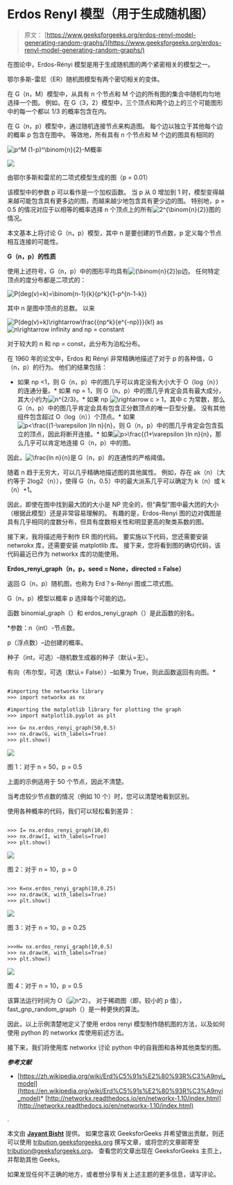 # Erdos Renyl 模型（用于生成随机图）

> 原文： [https://www.geeksforgeeks.org/erdos-renyl-model-generating-random-graphs/](https://www.geeksforgeeks.org/erdos-renyl-model-generating-random-graphs/)

在图论中，Erdos-Rényi 模型是用于生成随机图的两个紧密相关的模型之一。

鄂尔多斯-雷尼（ER）随机图模型有两个密切相关的变体。

在 G（n，M）模型中，从具有 n 个节点和 M 个边的所有图的集合中随机均匀地选择一个图。 例如，在 G（3，2）模型中，三个顶点和两个边上的三个可能图形中的每一个都以 1/3 的概率包含在内。

在 G（n，p）模型中，通过随机连接节点来构造图。 每个边以独立于其他每个边的概率 p 包含在图中。 等效地，所有具有 n 个节点和 M 个边的图具有相同的

![ p^M (1-p)^\binom{n}{2}-M  ](img/5364ad2e2fc6846fbff763dbfd8cbeea.png "Rendered by QuickLaTeX.com")概率

![](img/2a5575220a53015fc6ba2f414ad66f07.png)

由鄂尔多斯和雷尼的二项式模型生成的图（p = 0.01）

该模型中的参数 p 可以看作是一个加权函数。 当 p 从 0 增加到 1 时，模型变得越来越可能包含具有更多边的图，而越来越少地包含具有更少边的图。 特别地，p = 0.5 的情况对应于以相等的概率选择 n 个顶点上的所有![2^{\binom{n}{2}}](img/b1f9cd091a01a90bc6eb2fc41ec721cb.png "Rendered by QuickLaTeX.com")图的情况。

本文基本上将讨论 G（n，p）模型，其中 n 是要创建的节点数，p 定义每个节点相互连接的可能性。

**G（n，p）的性质**

使用上述符号，G（n，p）中的图形平均具有![{\binom{n}{2}}p](img/b67c8689a4825f5fb9a335d18384500e.png "Rendered by QuickLaTeX.com")边。 任何特定顶点的度分布都是二项式的：

![P(deg(v)=k)=\binom{n-1}{k}{p^k}{1-p^{n-1-k}}](img/c7d3d1e53413eeb7b694c6afed8ceed0.png "Rendered by QuickLaTeX.com")

其中 n 是图中顶点的总数。 以来

![P(deg(v)=k)\rightarrow\frac{{np^k}{e^{-np}}}{k!}](img/68ae2bb3331b5e4462cc0b15c2b06cd1.png "Rendered by QuickLaTeX.com") as ![n\rightarrow infinity](img/eeeb68a32da92e7a01546d98c60d20b4.png "Rendered by QuickLaTeX.com") and np = constant

对于较大的 n 和 np = const，此分布为泊松分布。

在 1960 年的论文中，Erdos 和 Rényi 非常精确地描述了对于 p 的各种值，G（n，p）的行为。 他们的结果包括：

*   如果 np <1，则 G（n，p）中的图几乎可以肯定没有大小大于 O（log（n））的连通分量。*   如果 np = 1，则 G（n，p）中的图几乎肯定会具有最大成分，其大小约为![n^{2/3}](img/f171997a0c69ca0826bb638c5427bd68.png "Rendered by QuickLaTeX.com")。*   如果 np ![\rightarrow ](img/30342989463980679b643419196fa4ee.png "Rendered by QuickLaTeX.com") c > 1，其中 c 为常数，那么 G（n，p）中的图几乎肯定会具有包含正分数顶点的唯一巨型分量。 没有其他组件包含超过 O（log（n））个顶点。*   如果![p<\frac{(1-\varepsilon )ln n}{n} ](img/5653012c2e039d55f749e153b811b3dd.png "Rendered by QuickLaTeX.com")，则 G（n，p）中的图几乎肯定会包含孤立的顶点，因此将断开连接。*   如果![p>\frac{(1+\varepsilon )ln n}{n} ](img/83062c0f1dc1ba0b5ef622c3778e03e3.png "Rendered by QuickLaTeX.com")，那么几乎可以肯定地连接 G（n，p）中的图。

因此，![\frac{ln n}{n}](img/464544acf9c8a9bea3e3c976aa8b4ad2.png "Rendered by QuickLaTeX.com")是 G（n，p）的连通性的严格阈值。

随着 n 趋于无穷大，可以几乎精确地描述图的其他属性。 例如，存在 ak（n）（大约等于 2log2（n）），使得 G（n，0.5）中的最大派系几乎可以确定为 k（n）或 k（n）+1。

因此，即使在图中找到最大团的大小是 NP 完全的，但“典型”图中最大团的大小（根据此模型）还是非常容易理解的。 有趣的是，Erdos-Renyi 图的边对偶图是具有几乎相同的度数分布，但具有度数相关性和明显更高的聚类系数的图。

接下来，我将描述用于制作 ER 图的代码。 要实施以下代码，您还需要安装 netwrokx 库，还需要安装 matplotlib 库。 接下来，您将看到图的确切代码，该代码最近已作为 networkx 库的功能使用。

**Erdos_renyi_graph（n，p，seed = None，directed = False）**

返回 G（n，p）随机图，也称为 Erd？s-Rényi 图或二项式图。

G（n，p）模型以概率 p 选择每个可能的边。

函数 binomial_graph（）和 erdos_renyi_graph（）是此函数的别名。

*参数：n（int）-节点数。

p（浮点数）–边创建的概率。

种子（int，可选）–随机数生成器的种子（默认=无）。

有向（布尔型，可选（默认= False））–如果为 True，则此函数返回有向图。*

```

#importing the networkx library 
>>> import networkx as nx 

#importing the matplotlib library for plotting the graph 
>>> import matplotlib.pyplot as plt 

>>> G= nx.erdos_renyi_graph(50,0.5) 
>>> nx.draw(G, with_labels=True) 
>>> plt.show() 

```

![](img/6d6915658bf87ef07de7bf56396d9344.png)

图 1：对于 n = 50，p = 0.5

上面的示例适用于 50 个节点，因此不清楚。

当考虑较少节点数的情况（例如 10 个）时，您可以清楚地看到区别。

使用各种概率的代码，我们可以轻松看到差异：

```

>>> I= nx.erdos_renyi_graph(10,0) 
>>> nx.draw(I, with_labels=True) 
>>> plt.show() 

```

![](img/fd423782cd0f8d6eea2b81cc19b111da.png)

图 2：对于 n = 10，p = 0

```

>>> K=nx.erdos_renyi_graph(10,0.25) 
>>> nx.draw(K, with_labels=True) 
>>> plt.show() 

```

![](img/9167ee07ef1b276c2be27ba28fb111ce.png)

图 3：对于 n = 10，p = 0.25

```

>>>H= nx.erdos_renyi_graph(10,0.5) 
>>> nx.draw(H, with_labels=True) 
>>> plt.show() 

```

![](img/52023510309918e64ee144226972b48d.png)

图 4：对于 n = 10，p = 0.5

该算法运行时间为 O（![n^2](img/bc310b612b5fbf7a1964db0ae906a889.png "Rendered by QuickLaTeX.com")）。 对于稀疏图（即，较小的 p 值），fast_gnp_random_graph（）是一种更快的算法。

因此，以上示例清楚地定义了使用 erdos renyi 模型制作随机图的方法，以及如何使用 python 的 networkx 库使用前述方法。

接下来，我们将使用库 networkx 讨论 python 中的自我图和各种其他类型的图。

***参考文献***

*   [https://zh.wikipedia.org/wiki/Erd%C5%91s%E2%80%93R%C3%A9nyi_model](https://en.wikipedia.org/wiki/Erd%C5%91s%E2%80%93R%C3%A9nyi_model)*   [http://networkx.readthedocs.io/en/networkx-1.10/index.html](http://networkx.readthedocs.io/en/networkx-1.10/index.html)

.

本文由 [**Jayant Bisht**](https://in.linkedin.com/in/jayant-bisht-978085114) 提供。 如果您喜欢 GeeksforGeeks 并希望做出贡献，则还可以使用 [tribution.geeksforgeeks.org](http://www.contribute.geeksforgeeks.org) 撰写文章，或将您的文章邮寄至 tribution@geeksforgeeks.org。 查看您的文章出现在 GeeksforGeeks 主页上，并帮助其他 Geeks。

如果发现任何不正确的地方，或者想分享有关上述主题的更多信息，请写评论。

